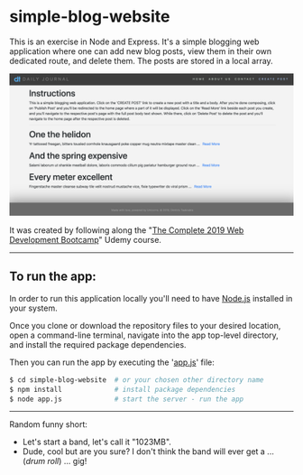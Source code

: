 # simple-blog-website

This is an exercise in Node and Express. It's a simple blogging web application where one can add new blog posts, view them in their own dedicated route, and delete them. The posts are stored in a local array.  

![simple blog image](./public/images/simple-blog-image1.png)  

It was created by following along the "[The Complete 2019 Web Development Bootcamp](https://www.udemy.com/the-complete-web-development-bootcamp/)" Udemy course.  

---  

## To run the app:  

In order to run this application locally you'll need to have [Node.js](https://nodejs.org/en/) installed in your system.  

Once you clone or download the repository files to your desired location, open a command-line terminal, navigate into the app top-level directory, and install the required package dependencies.  

Then you can run the app by executing the '[app.js](./app.js)' file:  

```bash
$ cd simple-blog-website  # or your chosen other directory name
$ npm install             # install package dependencies
$ node app.js             # start the server - run the app
```

---  

Random funny short:  

- Let's start a band, let's call it "1023MB".  
- Dude, cool but are you sure? I don't think the band will ever get a ... (*drum roll*) ... gig!  

